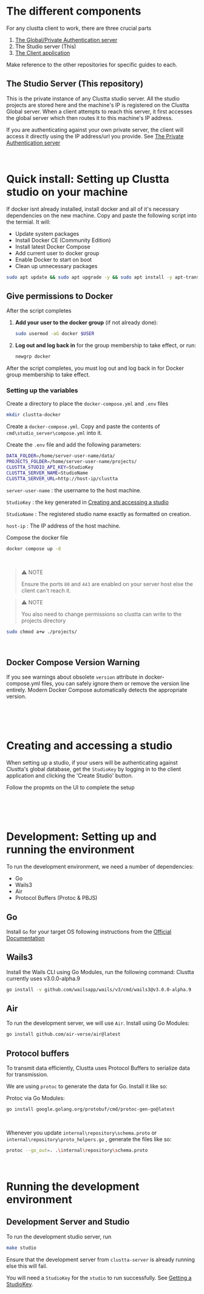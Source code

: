 
# The different components

For any clustta client to work, there are three crucial parts
1. [The Global/Private Authentication server](https://github.com/eaxum/clustta-server)
2. The Studio server (This)
3. [The Client application](https://github.com/eaxum/clustta-client)

Make reference to the other repositories for specific guides to each.



## The Studio Server (This repository)
This is the private instance of any Clustta studio server. All the studio projects are stored here and the machine's IP is registered on the Clustta Global server.
When a client attempts to reach this server, it first accesses the global server which then routes it to this machine's IP address.

If you are authenticating against your own private server, the client will access it directly using the IP address/url you provide. See [The Private Authentication server](https://github.com/eaxum/clustta-private-auth)

<br>

# Quick install: Setting up Clustta studio on your machine

If docker isnt already installed, install docker and all of it's necessary dependencies on the new machine. Copy and paste the following script into the termial. It will:
- Update system packages
- Install Docker CE (Community Edition)
- Install latest Docker Compose
- Add current user to docker group
- Enable Docker to start on boot
- Clean up unnecessary packages

```bash
sudo apt update && sudo apt upgrade -y && sudo apt install -y apt-transport-https ca-certificates curl software-properties-common && curl -fsSL https://download.docker.com/linux/ubuntu/gpg | sudo apt-key add - && sudo add-apt-repository "deb [arch=amd64] https://download.docker.com/linux/ubuntu $(lsb_release -cs) stable" && sudo apt update && sudo apt install -y docker-ce && sudo systemctl enable docker && sudo usermod -aG docker $USER && mkdir -p ~/.docker/cli-plugins/ && curl -SL "https://github.com/docker/compose/releases/latest/download/docker-compose-linux-x86_64" -o ~/.docker/cli-plugins/docker-compose && chmod +x ~/.docker/cli-plugins/docker-compose && sudo apt autoremove -y && echo 
```

## Give permissions to Docker
After the script completes

1. **Add your user to the docker group** (if not already done):
   ```bash
   sudo usermod -aG docker $USER
   ```

2. **Log out and log back in** for the group membership to take effect, or run:
   ```bash
   newgrp docker
   ```

After the script completes, you must log out and log back in for Docker group membership to take effect.

### Setting up the variables
Create a directory to place the `docker-compose.yml` and `.env` files

```bash
mkdir clustta-docker
```
Create a `docker-compose.yml`. Copy and paste the contents of `cmd\studio_server\compose.yml` into it.

Create the `.env` file and add the following parameters:

```bash
DATA_FOLDER=/home/server-user-name/data/
PROJECTS_FOLDER=/home/server-user-name/projects/
CLUSTTA_STUDIO_API_KEY=StudioKey
CLUSTTA_SERVER_NAME=StudioName
CLUSTTA_SERVER_URL=http://host-ip/clustta
```
`server-user-name` : the username to the host machine.

`StudioKey` : the key generated in [Creating and accessing a studio](#creating-and-accessing-a-studio)

`StudioName` : The registered studio name exactly as formatted on creation.

`host-ip` : The IP address of the host machine.


Compose the docker file
```bash
docker compose up -d
```

<br>


> ⚠️ NOTE
>
> Ensure the ports `80` and `443` are enabled on your server host else the client can't reach it.

> ⚠️ NOTE
>
> You also need to change permissions so clustta can write to the projects directory 

```bash
sudo chmod a+w ./projects/
```

<br>


## Docker Compose Version Warning
If you see warnings about obsolete `version` attribute in docker-compose.yml files, you can safely ignore them or remove the version line entirely. Modern Docker Compose automatically detects the appropriate version.

<br>
<br>
<br>

# Creating and accessing a studio
When setting up a studio, if your users will be authenticating against Clustta's global database, get the `StudioKey` by logging in to the client application and clicking the 'Create Studio' button.

Follow the propmts on the UI to complete the setup

<br>
<br>
<br>

# Development: Setting up and running the environment

To run the development environment, we need a number of dependencies:
- Go
- Wails3
- Air
- Protocol Buffers (Protoc & PBJS)


## Go
Install `Go` for your target OS following instructions from the [Official Documentation](https://go.dev/doc/install)

## Wails3
Install the Wails CLI using Go Modules, run the following command:
Clustta currently uses v3.0.0-alpha.9

```bash
go install -v github.com/wailsapp/wails/v3/cmd/wails3@v3.0.0-alpha.9
```

## Air
To run the development server, we will use `Air`. Install using Go Modules:
```bash
go install github.com/air-verse/air@latest
```

## Protocol buffers
To transmit data efficiently, Clustta uses Protocol Buffers to serialize data for transmission.

We are using  `protoc` to generate the data for Go.
Install it like so:

Protoc via Go Modules:
```bash
go install google.golang.org/protobuf/cmd/protoc-gen-go@latest 
```

<br>

Whenever you update `internal\repository\schema.proto` or `internal\repository\proto_helpers.go` , generate the files like so:

```bash
protoc --go_out=. .\internal\repository\schema.proto 
```

<br>

# Running the development environment


## Development Server and Studio
To run the development studio server, run

```bash
make studio
```
Ensure that the development server from `clustta-server` is already running else this will fail.

You will need a `StudioKey` for the `studio` to run successfully. See [Getting a StudioKey](#getting-a-studiokey-for-development).
<br>





